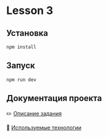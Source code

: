 # Lesson 3

## Установка

`npm install`

## Запуск

`npm run dev`

## Документация проекта

:pencil2: [Описание задания](.docs/task-description-lesson-3)

:wrench: [Используемые технологии](.docs/technologies.md)
